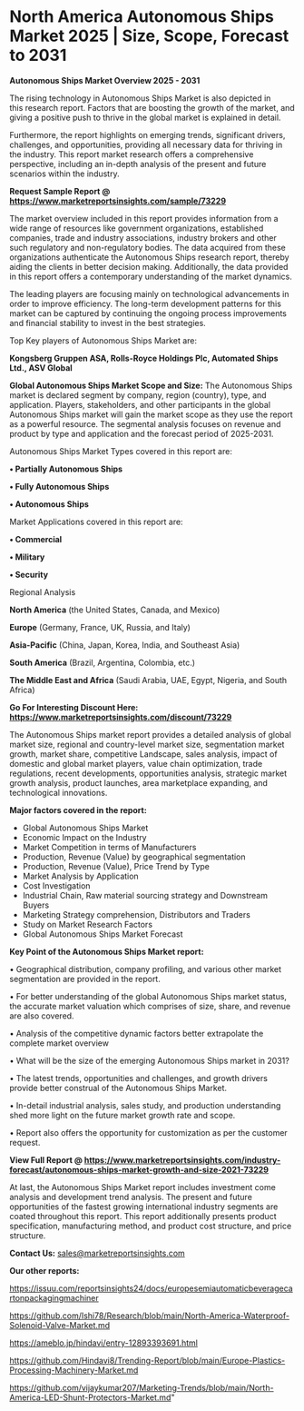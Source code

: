 # North America Autonomous Ships Market 2025 | Size, Scope, Forecast to 2031

<Strong> Autonomous Ships Market Overview 2025 - 2031</strong>

The rising technology in Autonomous Ships Market is also depicted in this research report. Factors that are boosting the growth of the market, and giving a positive push to thrive in the global market is explained in detail.

Furthermore, the report highlights on emerging trends, significant drivers, challenges, and opportunities, providing all necessary data for thriving in the industry. This report market research offers a comprehensive perspective, including an in-depth analysis of the present and future scenarios within the industry.

<strong>Request Sample Report @ <a href=https://www.marketreportsinsights.com/sample/73229>https://www.marketreportsinsights.com/sample/73229</a></strong>

The market overview included in this report provides information from a wide range of resources like government organizations, established companies, trade and industry associations, industry brokers and other such regulatory and non-regulatory bodies. The data acquired from these organizations authenticate the Autonomous Ships research report, thereby aiding the clients in better decision making. Additionally, the data provided in this report offers a contemporary understanding of the market dynamics.

The leading players are focusing mainly on technological advancements in order to improve efficiency. The long-term development patterns for this market can be captured by continuing the ongoing process improvements and financial stability to invest in the best strategies.

Top Key players of Autonomous Ships Market are:

<strong>Kongsberg Gruppen ASA, Rolls-Royce Holdings Plc, Automated Ships Ltd., ASV Global</strong>

<strong><b>Global Autonomous Ships Market Scope and Size:</b></strong>
The Autonomous Ships market is declared segment by company, region (country), type, and application. Players, stakeholders, and other participants in the global Autonomous Ships market will gain the market scope as they use the report as a powerful resource. The segmental analysis focuses on revenue and product by type and application and the forecast period of 2025-2031.

Autonomous Ships Market Types covered in this report are:

<strong>• Partially Autonomous Ships

• Fully Autonomous Ships

• Autonomous Ships</strong>

Market Applications covered in this report are:

<strong>• Commercial

• Military

• Security</strong> 

Regional Analysis

<strong>North America</strong> (the United States, Canada, and Mexico)

<strong>Europe</strong> (Germany, France, UK, Russia, and Italy)

<strong>Asia-Pacific</strong> (China, Japan, Korea, India, and Southeast Asia)

<strong>South America</strong> (Brazil, Argentina, Colombia, etc.)

<strong>The Middle East and Africa</strong> (Saudi Arabia, UAE, Egypt, Nigeria, and South Africa)

<strong>Go For Interesting Discount Here: <a href=https://www.marketreportsinsights.com/discount/73229>https://www.marketreportsinsights.com/discount/73229</a></strong>

The Autonomous Ships market report provides a detailed analysis of global market size, regional and country-level market size, segmentation market growth, market share, competitive Landscape, sales analysis, impact of domestic and global market players, value chain optimization, trade regulations, recent developments, opportunities analysis, strategic market growth analysis, product launches, area marketplace expanding, and technological innovations.

<strong><b>Major factors covered in the report:</b></strong>
<ul>
  <li>Global Autonomous Ships Market </li>
  <li>Economic Impact on the Industry</li>
  <li>Market Competition in terms of Manufacturers</li>
  <li>Production, Revenue (Value) by geographical segmentation</li>
  <li>Production, Revenue (Value), Price Trend by Type</li>
  <li>Market Analysis by Application</li>
  <li>Cost Investigation</li>
  <li>Industrial Chain, Raw material sourcing strategy and Downstream Buyers</li>
  <li>Marketing Strategy comprehension, Distributors and Traders</li>
  <li>Study on Market Research Factors</li>
  <li>Global Autonomous Ships Market Forecast</li>
</ul>

<strong><b>Key Point of the Autonomous Ships Market report:</b></strong>

• Geographical distribution, company profiling, and various other market segmentation are provided in the report.

• For better understanding of the global Autonomous Ships market status, the accurate market valuation which comprises of size, share, and revenue are also covered.

• Analysis of the competitive dynamic factors better extrapolate the complete market overview

• What will be the size of the emerging Autonomous Ships market in 2031?

• The latest trends, opportunities and challenges, and growth drivers provide better construal of the Autonomous Ships Market.

• In-detail industrial analysis, sales study, and production understanding shed more light on the future market growth rate and scope.

• Report also offers the opportunity for customization as per the customer request.

<strong><b>View Full Report @ <a href=https://www.marketreportsinsights.com/industry-forecast/autonomous-ships-market-growth-and-size-2021-73229>https://www.marketreportsinsights.com/industry-forecast/autonomous-ships-market-growth-and-size-2021-73229</a></b></strong>


At last, the Autonomous Ships Market report includes investment come analysis and development trend analysis. The present and future opportunities of the fastest growing international industry segments are coated throughout this report. This report additionally presents product specification, manufacturing method, and product cost structure, and price structure.

<strong>Contact Us:</strong>
sales@marketreportsinsights.com

<strong>Our other reports:</strong>

<a href=https://issuu.com/reportsinsights24/docs/europesemiautomaticbeveragecartonpackagingmachiner>https://issuu.com/reportsinsights24/docs/europesemiautomaticbeveragecartonpackagingmachiner</a>

<a href=https://github.com/Ishi78/Research/blob/main/North-America-Waterproof-Solenoid-Valve-Market.md>https://github.com/Ishi78/Research/blob/main/North-America-Waterproof-Solenoid-Valve-Market.md</a>

<a href=https://ameblo.jp/hindavi/entry-12893393691.html>https://ameblo.jp/hindavi/entry-12893393691.html</a>

<a href=https://github.com/Hindavi8/Trending-Report/blob/main/Europe-Plastics-Processing-Machinery-Market.md>https://github.com/Hindavi8/Trending-Report/blob/main/Europe-Plastics-Processing-Machinery-Market.md</a>

<a href=https://github.com/vijaykumar207/Marketing-Trends/blob/main/North-America-LED-Shunt-Protectors-Market.md>https://github.com/vijaykumar207/Marketing-Trends/blob/main/North-America-LED-Shunt-Protectors-Market.md</a>"

